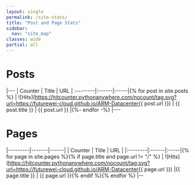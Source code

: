 ```yaml
---
layout: single
permalink: /site-stats/
title: "Post and Page Stats"
sidebar:
  nav: "site_map"
classes: wide
partial: all
---
```


# Posts

|---
| Counter | Title | URL  |
:--------|:------|:-----|{% for post in site.posts %}
 | ![Hits](https://hitcounter.pythonanywhere.com/nocount/tag.svg?url=https://futurewei-cloud.github.io/ARM-Datacenter{{ post.url }}) | {{ post.title }} | {{ post.url }} |{%- endfor -%}
|---


# Pages

|---------|-------|------|
| Counter | Title | URL  |
|:--------|:------|:-----|{% for page in site.pages %}{% if page.title and page.url != "/" %}
| ![Hits](https://hitcounter.pythonanywhere.com/nocount/tag.svg?url=https://futurewei-cloud.github.io/ARM-Datacenter{{ page.url }}) |{{ page.title }} | {{ page.url }}{% endif %}{% endfor %}
|--
